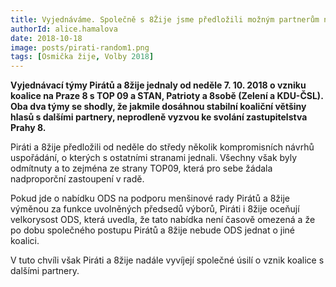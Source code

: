```yaml
---
title: Vyjednáváme. Společně s 8Žije jsme předložili možným partnerům několik návrhů uspořádání
authorId: alice.hamalova
date: 2018-10-18
image: posts/pirati-random1.png
tags: [Osmička žije, Volby 2018]
---
```


**Vyjednávací týmy Pirátů a 8žije jednaly od neděle 7. 10. 2018 o vzniku koalice na Praze 8 s TOP 09 a STAN, Patrioty a 8sobě (Zelení a KDU-ČSL). Oba dva týmy se shodly, že jakmile dosáhnou stabilní koaliční většiny hlasů s dalšími partnery, neprodleně vyzvou ke svolání zastupitelstva Prahy 8.**

Piráti a 8žije předložili od neděle do středy několik kompromisních návrhů uspořádání, o kterých s ostatními stranami jednali. Všechny však byly odmítnuty a to zejména ze strany TOP09, která pro sebe žádala nadproporční zastoupení v radě.

Pokud jde o nabídku ODS na podporu menšinové rady Pirátů a 8žije výměnou za funkce uvolněných předsedů výborů, Piráti i 8žije oceňují velkorysost ODS, která uvedla, že tato nabídka není časově omezená a že po dobu společného postupu Pirátů a 8žije nebude ODS jednat o jiné koalici.

V tuto chvíli však Piráti a 8žije nadále vyvíjejí společné úsilí o vznik koalice s dalšími partnery.
